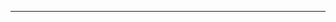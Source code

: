 <!--
CO_OP_TRANSLATOR_METADATA:
{
  "original_hash": "685f55cb07de19b52a30ce6e8b6d889e",
  "translation_date": "2025-08-28T21:16:47+00:00",
  "source_file": "03-CoreGenerativeAITechniques/README.md",
  "language_code": "sr"
}
-->


---

